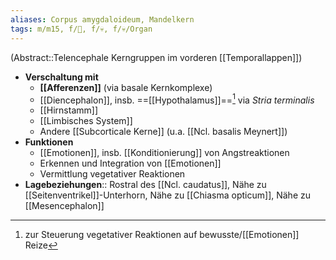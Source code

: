 ```yaml
---
aliases: Corpus amygdaloideum, Mandelkern
tags: m/m15, f/🧠, f/💀, f/💀/Organ
---
```

(Abstract::Telencephale Kerngruppen im vorderen [[Temporallappen]])
- **Verschaltung mit**
	- **[[Afferenzen]]** (via basale Kernkomplexe)
	- [[Diencephalon]], insb. ==[[Hypothalamus]]==[^1] via *Stria terminalis*
	- [[Hirnstamm]]
	- [[Limbisches System]]
	- Andere [[Subcorticale Kerne]] (u.a. [[Ncl. basalis Meynert]])
- **Funktionen**
	- [[Emotionen]], insb. [[Konditionierung]] von Angstreaktionen
	- Erkennen und Integration von [[Emotionen]]
	- Vermittlung vegetativer Reaktionen
- **Lagebeziehungen**:: Rostral des [[Ncl. caudatus]], Nähe zu [[Seitenventrikel]]-Unterhorn, Nähe zu [[Chiasma opticum]], Nähe zu [[Mesencephalon]]

[^1]:  zur Steuerung vegetativer Reaktionen auf bewusste/[[Emotionen]] Reize